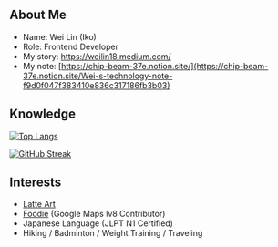 ## About Me

- Name: Wei Lin (Iko)
- Role: Frontend Developer
- My story: https://weilin18.medium.com/
- My note: [https://chip-beam-37e.notion.site/](https://chip-beam-37e.notion.site/Wei-s-technology-note-f9d0f047f383410e836c317186fb3b03)

<!-- [![Anurag's GitHub stats](https://github-readme-stats.vercel.app/api?username=WeiLin18&show_icons=true&theme=dracula)](https://github.com/anuraghazra/github-readme-stats) -->

## Knowledge

[![Top Langs](https://github-readme-stats.vercel.app/api/top-langs/?username=WeiLin18&layout=compact)](https://github.com/anuraghazra/github-readme-stats)

[![GitHub Streak](https://streak-stats.demolab.com?user=WeiLin18&theme=tokyonight_duo&hide_border=true&date_format=M%20j%5B%2C%20Y%5D&mode=weekly)](https://git.io/streak-stats)
  
## Interests

- [Latte Art](https://www.instagram.com/iko___life/)
- [Foodie](https://www.google.com.tw/maps/contrib/103083389902296572727) (Google Maps lv8 Contributor)
- Japanese Language (JLPT N1 Certified)
- Hiking / Badminton / Weight Training / Traveling
